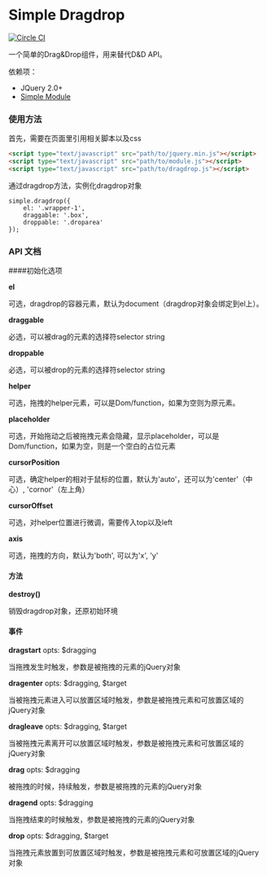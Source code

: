# Simple Dragdrop

[![Circle CI](https://circleci.com/gh/mycolorway/simple-dragdrop.png?circle-token=50aa380e1abbcf15893bc081707d04f62e4a93f8)](https://circleci.com/gh/mycolorway/simple-dragdrop)

一个简单的Drag&Drop组件，用来替代D&D API。

依赖项：

- JQuery 2.0+
- [Simple Module](https://github.com/mycolorway/simple-module)

### 使用方法
首先，需要在页面里引用相关脚本以及css

```html
<script type="text/javascript" src="path/to/jquery.min.js"></script>
<script type="text/javascript" src="path/to/module.js"></script>
<script type="text/javascript" src="path/to/dragdrop.js"></script>

```

通过dragdrop方法，实例化dragdrop对象

```
simple.dragdrop({
    el: '.wrapper-1',
    draggable: '.box',
    droppable: '.droparea'
});

```

### API 文档

####初始化选项

__el__

可选，dragdrop的容器元素，默认为document（dragdrop对象会绑定到el上）。

__draggable__

必选，可以被drag的元素的选择符selector string

__droppable__

必选，可以被drop的元素的选择符selector string

__helper__

可选，拖拽的helper元素，可以是Dom/function，如果为空则为原元素。

__placeholder__

可选，开始拖动之后被拖拽元素会隐藏，显示placeholder，可以是Dom/function，如果为空，则是一个空白的占位元素

__cursorPosition__

可选，确定helper的相对于鼠标的位置，默认为'auto'，还可以为'center'（中心）, 'cornor'（左上角）

__cursorOffset__

可选，对helper位置进行微调，需要传入top以及left

__axis__

可选，拖拽的方向，默认为'both', 可以为'x', 'y'

#### 方法

__destroy()__

销毁dragdrop对象，还原初始环境

#### 事件

__dragstart__ opts: $dragging

当拖拽发生时触发，参数是被拖拽的元素的jQuery对象

__dragenter__ opts: $dragging, $target

当被拖拽元素进入可以放置区域时触发，参数是被拖拽元素和可放置区域的jQuery对象

__dragleave__ opts: $dragging, $target

当被拖拽元素离开可以放置区域时触发，参数是被拖拽元素和可放置区域的jQuery对象

__drag__ opts: $dragging

被拖拽的时候，持续触发，参数是被拖拽的元素的jQuery对象

__dragend__ opts: $dragging

当拖拽结束的时候触发，参数是被拖拽的元素的jQuery对象

__drop__ opts: $dragging, $target

当拖拽元素放置到可放置区域时触发，参数是被拖拽元素和可放置区域的jQuery对象